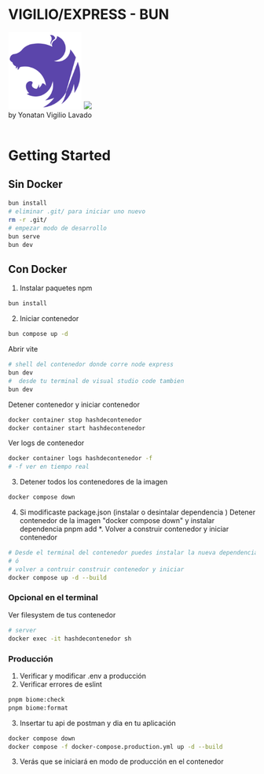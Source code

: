 # VIGILIO/EXPRESS - BUN

<img src="./public/images/logo.png" width="150">
<img src="https://user-images.githubusercontent.com/709451/182802334-d9c42afe-f35d-4a7b-86ea-9985f73f20c3.png" width="150">
<br>
by Yonatan Vigilio Lavado
<br><br>

# Getting Started

## Sin Docker

```bash
bun install
# eliminar .git/ para iniciar uno nuevo
rm -r .git/
# empezar modo de desarrollo
bun serve
bun dev
```

## Con Docker

1. Instalar paquetes npm

```bash
bun install
```

2. Iniciar contenedor

```bash
bun compose up -d
```

Abrir vite

```bash
# shell del contenedor donde corre node express
bun dev
#  desde tu terminal de visual studio code tambien
bun dev
```

Detener contenedor y iniciar contenedor

```bash
docker container stop hashdecontenedor
docker container start hashdecontenedor
```

Ver logs de contenedor

```bash
docker container logs hashdecontenedor -f
# -f ver en tiempo real
```

3. Detener todos los contenedores de la imagen

```bash
docker compose down
```

4. Si modificaste package.json (instalar o desintalar dependencia ) Detener contenedor de la imagen "docker compose down" y instalar dependencia pnpm add \*. Volver a construir contenedor y iniciar contenedor

```BASH
# Desde el terminal del contenedor puedes instalar la nueva dependencia y tambien instalar el de local
# ó
# volver a contruir construir contenedor y iniciar
docker compose up -d --build
```

### Opcional en el terminal

Ver filesystem de tus contenedor

```bash
# server
docker exec -it hashdecontenedor sh
```

### Producción

1. Verificar y modificar .env a producción
2. Verificar errores de eslint

```bash
pnpm biome:check
pnpm biome:format
```

3. Insertar tu api de postman y dia en tu aplicación

```bash
docker compose down
docker compose -f docker-compose.production.yml up -d --build
```

3. Verás que se iniciará en modo de producción en el contenedor
